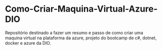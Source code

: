 # Como-Criar-Maquina-Virtual-Azure-DIO
Repositório destinado a fazer um resumo e passo de como criar uma maquina virtual na plataforma da azure, projeto do bootcamp de c#, dotnet, docker e azure da DIO.

